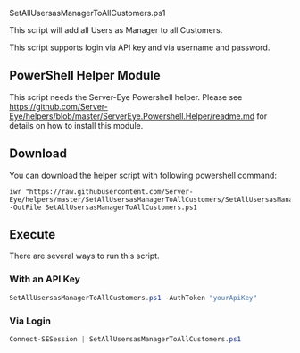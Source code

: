 SetAllUsersasManagerToAllCustomers.ps1

This script will add all Users as Manager to all Customers.

This script supports login via API key and via username and password. 

## PowerShell Helper Module
This script needs the Server-Eye Powershell helper. Please see https://github.com/Server-Eye/helpers/blob/master/ServerEye.Powershell.Helper/readme.md for details on how to install this module.

## Download

You can download the helper script with following powershell command:
```
iwr "https://raw.githubusercontent.com/Server-Eye/helpers/master/SetAllUsersasManagerToAllCustomers/SetAllUsersasManagerToAllCustomers.ps1" -OutFile SetAllUsersasManagerToAllCustomers.ps1
```

## Execute
There are several ways to run this script. 

### With an API Key
```powershell
SetAllUsersasManagerToAllCustomers.ps1 -AuthToken "yourApiKey"
```

### Via Login
```powershell
Connect-SESession | SetAllUsersasManagerToAllCustomers.ps1
```
